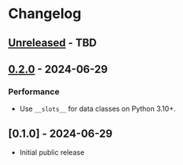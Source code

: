 # Changelog

## [Unreleased] - TBD

## [0.2.0] - 2024-06-29

### Performance

- Use `__slots__` for data classes on Python 3.10+.

## [0.1.0] - 2024-06-29

- Initial public release

[Unreleased]: https://github.com/schemathesis/harfile/compare/v0.2.0...HEAD
[0.2.0]: https://github.com/schemathesis/harfile/compare/v0.1.0...v0.2.0
